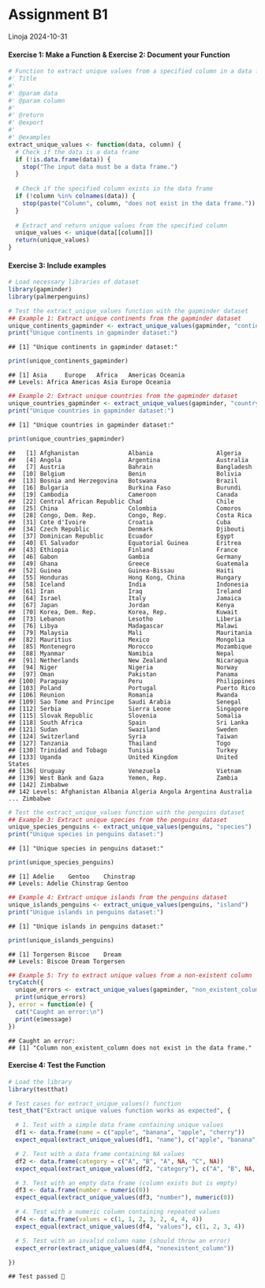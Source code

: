Assignment B1
================
Linoja
2024-10-31

#### Exercise 1: Make a Function & Exercise 2: Document your Function

``` r
# Function to extract unique values from a specified column in a data frame
#' Title
#'
#' @param data 
#' @param column 
#'
#' @return
#' @export
#'
#' @examples
extract_unique_values <- function(data, column) {
  # Check if the data is a data frame
  if (!is.data.frame(data)) {
    stop("The input data must be a data frame.")
  }
  
  # Check if the specified column exists in the data frame
  if (!column %in% colnames(data)) {
    stop(paste("Column", column, "does not exist in the data frame."))
  }
  
  # Extract and return unique values from the specified column
  unique_values <- unique(data[[column]])
  return(unique_values)
}
```

#### Exercise 3: Include examples

``` r
# Load necessary libraries of dataset
library(gapminder)
library(palmerpenguins)

# Test the extract_unique_values function with the gapminder dataset
## Example 1: Extract unique continents from the gapminder dataset
unique_continents_gapminder <- extract_unique_values(gapminder, "continent")
print("Unique continents in gapminder dataset:")
```

    ## [1] "Unique continents in gapminder dataset:"

``` r
print(unique_continents_gapminder)
```

    ## [1] Asia     Europe   Africa   Americas Oceania 
    ## Levels: Africa Americas Asia Europe Oceania

``` r
## Example 2: Extract unique countries from the gapminder dataset
unique_countries_gapminder <- extract_unique_values(gapminder, "country")
print("Unique countries in gapminder dataset:")
```

    ## [1] "Unique countries in gapminder dataset:"

``` r
print(unique_countries_gapminder)
```

    ##   [1] Afghanistan              Albania                  Algeria                 
    ##   [4] Angola                   Argentina                Australia               
    ##   [7] Austria                  Bahrain                  Bangladesh              
    ##  [10] Belgium                  Benin                    Bolivia                 
    ##  [13] Bosnia and Herzegovina   Botswana                 Brazil                  
    ##  [16] Bulgaria                 Burkina Faso             Burundi                 
    ##  [19] Cambodia                 Cameroon                 Canada                  
    ##  [22] Central African Republic Chad                     Chile                   
    ##  [25] China                    Colombia                 Comoros                 
    ##  [28] Congo, Dem. Rep.         Congo, Rep.              Costa Rica              
    ##  [31] Cote d'Ivoire            Croatia                  Cuba                    
    ##  [34] Czech Republic           Denmark                  Djibouti                
    ##  [37] Dominican Republic       Ecuador                  Egypt                   
    ##  [40] El Salvador              Equatorial Guinea        Eritrea                 
    ##  [43] Ethiopia                 Finland                  France                  
    ##  [46] Gabon                    Gambia                   Germany                 
    ##  [49] Ghana                    Greece                   Guatemala               
    ##  [52] Guinea                   Guinea-Bissau            Haiti                   
    ##  [55] Honduras                 Hong Kong, China         Hungary                 
    ##  [58] Iceland                  India                    Indonesia               
    ##  [61] Iran                     Iraq                     Ireland                 
    ##  [64] Israel                   Italy                    Jamaica                 
    ##  [67] Japan                    Jordan                   Kenya                   
    ##  [70] Korea, Dem. Rep.         Korea, Rep.              Kuwait                  
    ##  [73] Lebanon                  Lesotho                  Liberia                 
    ##  [76] Libya                    Madagascar               Malawi                  
    ##  [79] Malaysia                 Mali                     Mauritania              
    ##  [82] Mauritius                Mexico                   Mongolia                
    ##  [85] Montenegro               Morocco                  Mozambique              
    ##  [88] Myanmar                  Namibia                  Nepal                   
    ##  [91] Netherlands              New Zealand              Nicaragua               
    ##  [94] Niger                    Nigeria                  Norway                  
    ##  [97] Oman                     Pakistan                 Panama                  
    ## [100] Paraguay                 Peru                     Philippines             
    ## [103] Poland                   Portugal                 Puerto Rico             
    ## [106] Reunion                  Romania                  Rwanda                  
    ## [109] Sao Tome and Principe    Saudi Arabia             Senegal                 
    ## [112] Serbia                   Sierra Leone             Singapore               
    ## [115] Slovak Republic          Slovenia                 Somalia                 
    ## [118] South Africa             Spain                    Sri Lanka               
    ## [121] Sudan                    Swaziland                Sweden                  
    ## [124] Switzerland              Syria                    Taiwan                  
    ## [127] Tanzania                 Thailand                 Togo                    
    ## [130] Trinidad and Tobago      Tunisia                  Turkey                  
    ## [133] Uganda                   United Kingdom           United States           
    ## [136] Uruguay                  Venezuela                Vietnam                 
    ## [139] West Bank and Gaza       Yemen, Rep.              Zambia                  
    ## [142] Zimbabwe                
    ## 142 Levels: Afghanistan Albania Algeria Angola Argentina Australia ... Zimbabwe

``` r
# Test the extract_unique_values function with the penguins dataset
## Example 3: Extract unique species from the penguins dataset
unique_species_penguins <- extract_unique_values(penguins, "species")
print("Unique species in penguins dataset:")
```

    ## [1] "Unique species in penguins dataset:"

``` r
print(unique_species_penguins)
```

    ## [1] Adelie    Gentoo    Chinstrap
    ## Levels: Adelie Chinstrap Gentoo

``` r
## Example 4: Extract unique islands from the penguins dataset
unique_islands_penguins <- extract_unique_values(penguins, "island")
print("Unique islands in penguins dataset:")
```

    ## [1] "Unique islands in penguins dataset:"

``` r
print(unique_islands_penguins)
```

    ## [1] Torgersen Biscoe    Dream    
    ## Levels: Biscoe Dream Torgersen

``` r
## Example 5: Try to extract unique values from a non-existent column
tryCatch({
  unique_errors <- extract_unique_values(gapminder, "non_existent_column")
  print(unique_errors)
}, error = function(e) {
  cat("Caught an error:\n")
  print(e$message)
})
```

    ## Caught an error:
    ## [1] "Column non_existent_column does not exist in the data frame."

#### Exercise 4: Test the Function

``` r
# Load the library
library(testthat)

# Test cases for extract_unique_values() function
test_that("Extract unique values function works as expected", {

  # 1. Test with a simple data frame containing unique values
  df1 <- data.frame(name = c("apple", "banana", "apple", "cherry"))
  expect_equal(extract_unique_values(df1, "name"), c("apple", "banana", "cherry"))

  # 2. Test with a data frame containing NA values
  df2 <- data.frame(category = c("A", "B", "A", NA, "C", NA))
  expect_equal(extract_unique_values(df2, "category"), c("A", "B", NA, "C"))

  # 3. Test with an empty data frame (column exists but is empty)
  df3 <- data.frame(number = numeric(0))
  expect_equal(extract_unique_values(df3, "number"), numeric(0))

  # 4. Test with a numeric column containing repeated values
  df4 <- data.frame(values = c(1, 1, 2, 3, 2, 4, 4, 4))
  expect_equal(extract_unique_values(df4, "values"), c(1, 2, 3, 4))

  # 5. Test with an invalid column name (should throw an error)
  expect_error(extract_unique_values(df4, "nonexistent_column"))

})
```

    ## Test passed 🎊
